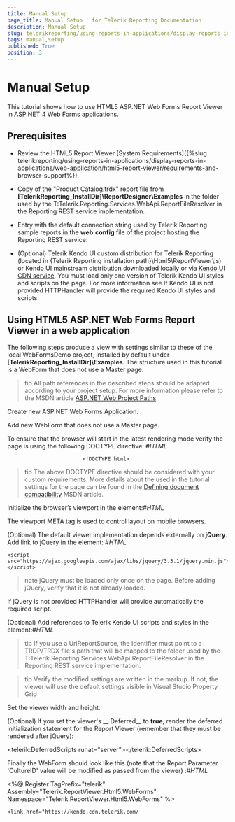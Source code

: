 ```yaml
---
title: Manual Setup
page_title: Manual Setup | for Telerik Reporting Documentation
description: Manual Setup
slug: telerikreporting/using-reports-in-applications/display-reports-in-applications/web-application/html5-asp.net-web-forms-report-viewer/manual-setup
tags: manual,setup
published: True
position: 3
---
```


# Manual Setup



This tutorial shows how to use HTML5 ASP.NET Web Forms Report Viewer in ASP.NET 4 Web Forms applications.
      

## Prerequisites

* Review the HTML5 Report Viewer [System Requirements]({%slug telerikreporting/using-reports-in-applications/display-reports-in-applications/web-application/html5-report-viewer/requirements-and-browser-support%}).
            

* Copy of the "Product Catalog.trdx" report file from __[TelerikReporting_InstallDir]\ReportDesigner\Examples__
              in the folder used by the T:Telerik.Reporting.Services.WebApi.ReportFileResolver
              in the Reporting REST service implementation.
            

* Entry with the default connection string used by Telerik Reporting sample reports in the __web.config__ file
              of the project hosting the Reporting REST service:
            

	
<connectionStrings>
	 <add name="Telerik.Reporting.Examples.CSharp.Properties.Settings.TelerikConnectionString"
	            connectionString="Data Source=(local);Initial Catalog=AdventureWorks;Integrated Security=SSPI"
	            providerName="System.Data.SqlClient" />
</connectionStrings>
								



* (Optional) Telerik Kendo UI custom distribution for Telerik Reporting (located in {Telerik Reporting installation path}\Html5\ReportViewer\js) or Kendo UI mainstream distribution downloaded locally or via [Kendo UI CDN service](http://docs.telerik.com/kendo-ui/install/cdn). You must load only one version of Telerik Kendo UI styles and scripts on the page.
              For more information see [](143e5c03-e69d-416f-9ac0-85c397b22b8e#KendoWidgetsRequirements)If Kendo UI is not provided HTTPHandler will provide the required Kendo UI styles and scripts.
            

## Using HTML5 ASP.NET Web Forms Report Viewer in a web application

The following steps produce a view with settings similar to these of the local WebFormsDemo project,
          installed by default under __[TelerikReporting_InstallDir]\Examples__.
          The structure used in this tutorial is a WebForm that does not use a Master page.
        

>tip All path references in the described steps should be adapted according            to your project setup. For more information please refer to the MSDN article            [ASP.NET Web Project Paths](http://msdn.microsoft.com/en-us/library/ms178116.aspx)


Create new ASP.NET Web Forms Application.

Add new WebForm that does not use a Master page.

To ensure that the browser will start in the latest rendering mode verify the page is using the following DOCTYPE directive:
                #_HTML_

	
							<!DOCTYPE html>
							



>tip The above DOCTYPE directive should be considered with your custom requirements. More details about the used in the tutorial settings for the page can be found in the                    [Defining document compatibility](http://msdn.microsoft.com/en-us/library/cc288325(v=vs.85).aspx) MSDN article.                  


Initialize the browser’s viewport in the <head> element:#_HTML_

	
<meta name="viewport" content="width=device-width, initial-scale=1, maximum-scale=1" />
				



The viewport META tag is used to control layout on mobile browsers.



(Optional) The default viewer implementation depends externally on __jQuery__.
                  Add link to jQuery in the <head> element:
                #_HTML_

	
	<script src="https://ajax.googleapis.com/ajax/libs/jquery/3.3.1/jquery.min.js"></script>
									



>note jQuery must be loaded only once on the page. Before adding jQuery, verify that it is not already loaded.                  


If jQuery is not provided HTTPHandler will provide automatically the required script.
              

(Optional) Add references to Telerik Kendo UI scripts and styles in the <head> element:#_HTML_

	
<!-- the required Kendo styles -->                  
<link href="https://kendo.cdn.telerik.com/



Switch to the Design view of the Web Form and drag the viewer from Visual Studio Toolbox onto the designer surface.
                  The ReportsController will be automatically added to your project,
                  along with references to the required Telerik Reporting assemblies.
                

Configure the HTML5 ASP.NET Web Forms Report Viewer ReportSource using Visual Studio Property Grid. 
                For this you can use the  "Product Catalog.trdp" report file (Prerequisites).

>tip If you use a UriReportSource, the Identifier must point to a TRDP/TRDX file's path that will be mapped to the                        folder used by the T:Telerik.Reporting.Services.WebApi.ReportFileResolver                        in the Reporting REST service implementation.                      


>tip Verify the modified settings are written in the markup. If not, the viewer will use the default settings visible in Visual Studio                    Property Grid                  


Set the viewer width and height.
                

(Optional) If you set the viewer's __ Deferred__ to __true__, render the deferred initialization
                  statement for the Report Viewer (remember that they must be rendered after jQuery):
                

	
<telerik:DeferredScripts runat="server"></telerik:DeferredScripts>
								



Finally the WebForm should look like this (note that the Report Parameter 'CultureID' value will be modified as passed from the viewer) :#_HTML_

	
<%@ Register TagPrefix="telerik" Assembly="Telerik.ReportViewer.Html5.WebForms" Namespace="Telerik.ReportViewer.Html5.WebForms" %>

<!DOCTYPE html>
<html xmlns="http://www.w3.org/1999/xhtml">
<head runat="server">
    <title>Telerik HTML5 Web Forms Report Viewer Demo</title>
    <script src="https://ajax.googleapis.com/ajax/libs/jquery/3.3.1/jquery.min.js"></script>

    <link href="https://kendo.cdn.telerik.com/


